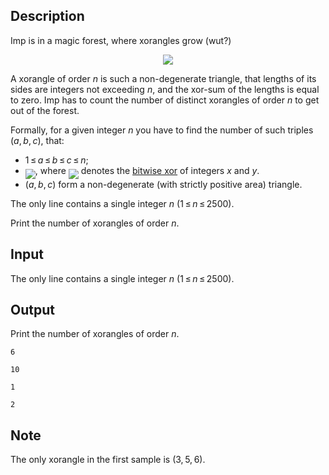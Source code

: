 ## Description

<div><p>Imp is in a magic forest, where xorangles grow (wut?)</p><center> <img class="tex-graphics" src="file://AXq7ciGz.png" style="max-width: 100.0%;max-height: 100.0%;"> </center><p>A xorangle of order <span class="tex-span"><i>n</i></span> is such a non-degenerate triangle, that lengths of its sides are integers not exceeding <span class="tex-span"><i>n</i></span>, and the xor-sum of the lengths is equal to zero. Imp has to count the number of distinct xorangles of order <span class="tex-span"><i>n</i></span> to get out of the forest. </p><p>Formally, for a given integer <span class="tex-span"><i>n</i></span> you have to find the number of such triples <span class="tex-span">(<i>a</i>, <i>b</i>, <i>c</i>)</span>, that:</p><ul> <li> <span class="tex-span">1 ≤ <i>a</i> ≤ <i>b</i> ≤ <i>c</i> ≤ <i>n</i></span>; </li><li> <img align="middle" class="tex-formula" src="file://GJjNkUlw.png" style="max-width: 100.0%;max-height: 100.0%;">, where <img align="middle" class="tex-formula" src="file://BS52Mi3J.png" style="max-width: 100.0%;max-height: 100.0%;"> denotes the <a href="https://en.wikipedia.org/wiki/Bitwise_operation#XOR">bitwise xor</a> of integers <span class="tex-span"><i>x</i></span> and <span class="tex-span"><i>y</i></span>. </li><li> <span class="tex-span">(<i>a</i>, <i>b</i>, <i>c</i>)</span> form a non-degenerate (with strictly positive area) triangle. </li></ul></div><div class="input-specification"><p>The only line contains a single integer <span class="tex-span"><i>n</i></span> <span class="tex-span">(1 ≤ <i>n</i> ≤ 2500)</span>.</p></div><div class="output-specification"><p>Print the number of xorangles of order <span class="tex-span"><i>n</i></span>.</p></div>

## Input

<p>The only line contains a single integer <span class="tex-span"><i>n</i></span> <span class="tex-span">(1 ≤ <i>n</i> ≤ 2500)</span>.</p>

## Output

<p>Print the number of xorangles of order <span class="tex-span"><i>n</i></span>.</p>





```input1
6

```




```input2
10

```




```output1
1

```




```output2
2

```



## Note

<p>The only xorangle in the first sample is <span class="tex-span">(3, 5, 6)</span>.</p>
